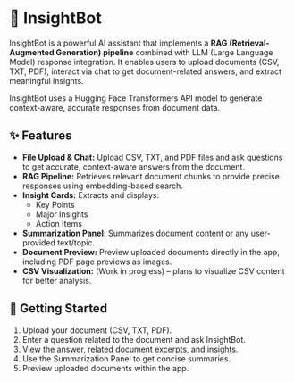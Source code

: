 # 🧠 InsightBot

InsightBot is a powerful AI assistant that implements a **RAG (Retrieval-Augmented Generation) pipeline** combined with LLM (Large Language Model) response integration. It enables users to upload documents (CSV, TXT, PDF), interact via chat to get document-related answers, and extract meaningful insights.

InsightBot uses a Hugging Face Transformers API model to generate context-aware, accurate responses from document data.

## ✨ Features

- **File Upload & Chat:** Upload CSV, TXT, and PDF files and ask questions to get accurate, context-aware answers from the document.
- **RAG Pipeline:** Retrieves relevant document chunks to provide precise responses using embedding-based search.
- **Insight Cards:** Extracts and displays:
  - Key Points
  - Major Insights
  - Action Items
- **Summarization Panel:** Summarizes document content or any user-provided text/topic.
- **Document Preview:** Preview uploaded documents directly in the app, including PDF page previews as images.
- **CSV Visualization:** (Work in progress) – plans to visualize CSV content for better analysis.

## 🚀 Getting Started

1. Upload your document (CSV, TXT, PDF).
2. Enter a question related to the document and ask InsightBot.
3. View the answer, related document excerpts, and insights.
4. Use the Summarization Panel to get concise summaries.
5. Preview uploaded documents within the app.
